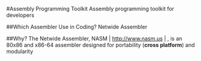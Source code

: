 #Assembly Programming Toolkit
Assembly programming toolkit for developers

##Which Assembler Use in Coding?
Netwide Assembler

##Why?
The Netwide Assembler, NASM | <http://www.nasm.us> | , is an 80x86 and x86-64 assembler designed for portability (__cross platform__) and modularity

